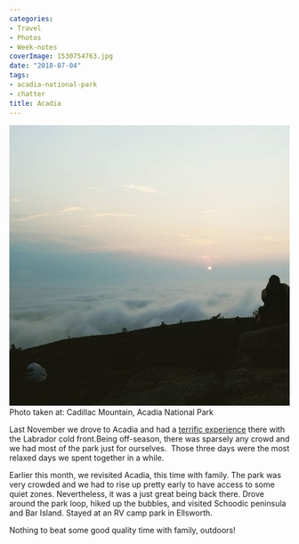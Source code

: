 ```yaml
---
categories:
- Travel
- Photos
- Week-notes
coverImage: 1530754763.jpg
date: "2018-07-04"
tags:
- acadia-national-park
- chatter
title: Acadia
---
```


![First crack from the east](images/1530754763.jpg)Photo taken at: Cadillac Mountain, Acadia National Park

Last November we drove to Acadia and had a [terrific experience](https://srikanthperinkulam.com/2017/11/15/labrador-cold-front/) there with the Labrador cold front.Being off-season, there was sparsely any crowd and we had most of the park just for ourselves.  Those three days were the most relaxed days we spent together in a while.

Earlier this month, we revisited Acadia, this time with family. The park was very crowded and we had to rise up pretty early to have access to some quiet zones. Nevertheless, it was a just great being back there. Drove around the park loop, hiked up the bubbles, and visited Schoodic peninsula and Bar Island. Stayed at an RV camp park in Ellsworth.

Nothing to beat some good quality time with family, outdoors!
